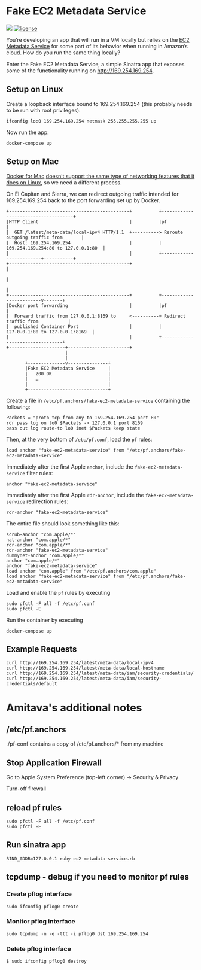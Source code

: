 # Fake EC2 Metadata Service

[![](https://images.microbadger.com/badges/image/bpholt/fake-ec2-metadata-service.svg)](https://microbadger.com/images/bpholt/fake-ec2-metadata-service)
[![license](https://img.shields.io/github/license/bpholt/fake-ec2-metadata-service.svg?style=flat-square)]()

You’re developing an app that will run in a VM locally but relies on the [EC2 Metadata Service](http://docs.aws.amazon.com/AWSEC2/latest/UserGuide/ec2-instance-metadata.html) for some part of its behavior when running in Amazon’s cloud. How do you run the same thing locally?

Enter the Fake EC2 Metadata Service, a simple Sinatra app that exposes some of the functionality running on http://169.254.169.254.

## Setup on Linux

Create a loopback interface bound to 169.254.169.254 (this probably needs to be run with root privileges):

```
ifconfig lo:0 169.254.169.254 netmask 255.255.255.255 up
```

Now run the app:

```
docker-compose up
```

## Setup on Mac

[Docker for Mac](https://docker.com/mac) [doesn’t support the same type of networking features that it does on Linux](https://docs.docker.com/docker-for-mac/networking/#/there-is-no-docker0-bridge-on-macos), so we need a different process.

On El Capitan and Sierra, we can redirect outgoing traffic intended for 169.254.169.254 back to the port forwarding set up by Docker.

```
+---------------------------------------------+          +-------------------------------------+
|HTTP Client                                  |          |pf                                   |
|  GET /latest/meta-data/local-ipv4 HTTP/1.1  +----------> Reroute outgoing traffic from       |
|  Host: 169.254.169.254                      |          | 169.254.169.254:80 to 127.0.0.1:80  |
|                                             |          +-------------------------+-----------+
+---------------------------------------------+                                    |
                                                                                   |
                                                                                   |
+---------------------------------------------+          +-------------------------v-------+
|Docker port forwarding                       |          |pf                               |
|  Forward traffic from 127.0.0.1:8169 to     <----------+ Redirect traffic from           |
|  published Container Port                   |          | 127.0.0.1:80 to 127.0.0.1:8169  |
|                                             |          +---------------------------------+
+---------------------+-----------------------+
                      |
                      |
       +--------------v---------------+
       |Fake EC2 Metadata Service     |
       |   200 OK                     |
       |   …                          |
       |                              |
       +------------------------------+
```

Create a file in `/etc/pf.anchors/fake-ec2-metadata-service` containing the following:

```
Packets = "proto tcp from any to 169.254.169.254 port 80"
rdr pass log on lo0 $Packets -> 127.0.0.1 port 8169
pass out log route-to lo0 inet $Packets keep state
```

Then, at the very bottom of `/etc/pf.conf`, load the `pf` rules:

```
load anchor "fake-ec2-metadata-service" from "/etc/pf.anchors/fake-ec2-metadata-service"
```

Immediately after the first Apple `anchor`, include the `fake-ec2-metadata-service` filter rules:

```
anchor "fake-ec2-metadata-service"
```

Immediately after the first Apple `rdr-anchor`, include the `fake-ec2-metadata-service` redirection rules:

```
rdr-anchor "fake-ec2-metadata-service"
```

The entire file should look something like this:

```
scrub-anchor "com.apple/*"
nat-anchor "com.apple/*"
rdr-anchor "com.apple/*"
rdr-anchor "fake-ec2-metadata-service"
dummynet-anchor "com.apple/*"
anchor "com.apple/*"
anchor "fake-ec2-metadata-service"
load anchor "com.apple" from "/etc/pf.anchors/com.apple"
load anchor "fake-ec2-metadata-service" from "/etc/pf.anchors/fake-ec2-metadata-service"
```

Load and enable the `pf` rules by executing

```
sudo pfctl -F all -f /etc/pf.conf
sudo pfctl -E
```

Run the container by executing

```
docker-compose up
```

## Example Requests

```
curl http://169.254.169.254/latest/meta-data/local-ipv4
curl http://169.254.169.254/latest/meta-data/local-hostname
curl http://169.254.169.254/latest/meta-data/iam/security-credentials/
curl http://169.254.169.254/latest/meta-data/iam/security-credentials/default
```

# Amitava's additional notes
## /etc/pf.anchors
./pf-conf contains a copy of /etc/pf.anchors/* from my machine

## Stop Application Firewall
Go to Apple System Preference (top-left corner) -> Security & Privacy

Turn-off firewall

## reload pf rules
```
sudo pfctl -F all -f /etc/pf.conf
sudo pfctl -E
```
## Run sinatra app
```
BIND_ADDR=127.0.0.1 ruby ec2-metadata-service.rb
```

## tcpdump - debug if you need to monitor pf rules
### Create pflog interface
```
sudo ifconfig pflog0 create
```
### Monitor pflog interface
```
sudo tcpdump -n -e -ttt -i pflog0 dst 169.254.169.254
```
### Delete pflog interface
```
$ sudo ifconfig pflog0 destroy
```
